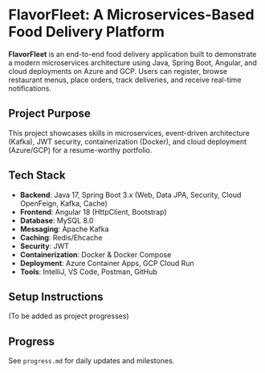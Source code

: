# FlavorFleet: A Microservices-Based Food Delivery Platform

**FlavorFleet** is an end-to-end food delivery application built to demonstrate a modern microservices architecture using Java, Spring Boot, Angular, and cloud deployments on Azure and GCP. Users can register, browse restaurant menus, place orders, track deliveries, and receive real-time notifications.

## Project Purpose
This project showcases skills in microservices, event-driven architecture (Kafka), JWT security, containerization (Docker), and cloud deployment (Azure/GCP) for a resume-worthy portfolio.

## Tech Stack
- **Backend**: Java 17, Spring Boot 3.x (Web, Data JPA, Security, Cloud OpenFeign, Kafka, Cache)
- **Frontend**: Angular 18 (HttpClient, Bootstrap)
- **Database**: MySQL 8.0
- **Messaging**: Apache Kafka
- **Caching**: Redis/Ehcache
- **Security**: JWT
- **Containerization**: Docker & Docker Compose
- **Deployment**: Azure Container Apps, GCP Cloud Run
- **Tools**: IntelliJ, VS Code, Postman, GitHub

## Setup Instructions
(To be added as project progresses)

## Progress
See `progress.md` for daily updates and milestones.
